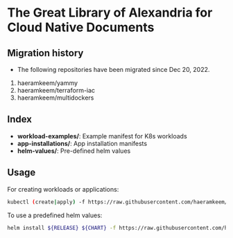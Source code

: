 # The Great Library of Alexandria for Cloud Native Documents

## Migration history

- The following repositories have been migrated since Dec 20, 2022.
1. haeramkeem/yammy
2. haeramkeem/terraform-iac
3. haeramkeem/multidockers

## Index

- **workload-examples/**: Example manifest for K8s workloads
- **app-installations/**: App installation manifests
- **helm-values/**: Pre-defined helm values

## Usage

For creating workloads or applications:

```bash
kubectl (create|apply) -f https://raw.githubusercontent.com/haeramkeem/yammy/main/path/to/manifest.yaml
```

To use a predefined helm values:

```bash
helm install ${RELEASE} ${CHART} -f https://raw.githubusercontent.com/haeramkeem/yammy/main/helm-values/path/to/values.yaml
```
